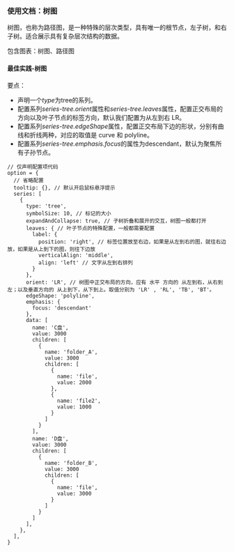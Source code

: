 ### 使用文档：树图
树图，也称为路径图，是一种特殊的层次类型，具有唯一的根节点，左子树，和右子树。适合展示具有复杂层次结构的数据。

包含图表：树图、路径图

#### 最佳实践-树图
要点：
- 声明一个*type*为tree的系列。
- 配置系列*series-tree.orient*属性和*series-tree.leaves*属性，配置正交布局的方向以及叶子节点的标签方向，默认我们配置为从左到右 LR。
- 配置系列*series-tree.edgeShape*属性，配置正交布局下边的形状，分别有曲线和折线两种，对应的取值是 curve 和 polyline。
- 配置系列*series-tree.emphasis.focus*的属性为descendant，默认为聚焦所有子孙节点。

```render
// 仅声明配置项代码
option = {
  // 省略配置
  tooltip: {}, // 默认开启鼠标悬浮提示
  series: [
    {
      type: 'tree',
      symbolSize: 10, // 标记的大小
      expandAndCollapse: true, // 子树折叠和展开的交互，树图一般都打开
      leaves: { // 叶子节点的特殊配置，一般都需要配置
        label: {
          position: 'right', // 标签位置放至右边，如果是从左到右的图，就往右边放，如果是从上到下的图，则往下边放
          verticalAlign: 'middle',
          align: 'left' // 文字从左到右排列
        }
      },
      orient: 'LR', // 树图中正交布局的方向，应有 水平 方向的 从左到右，从右到左；以及垂直方向的 从上到下，从下到上。取值分别为 'LR' , 'RL', 'TB', 'BT'。
      edgeShape: 'polyline',
      emphasis: {
        focus: 'descendant'
      },
      data: [
        name: 'C盘',
        value: 3000
        children: [
          {
            name: 'folder_A',
            value: 3000
            children: [
              {
                name: 'file',
                value: 2000
              },
              {
                name: 'file2',
                value: 1000
              }
            ]
          }
        ],
        name: 'D盘',
        value: 3000
        children: [
          {
            name: 'folder_B',
            value: 3000
            children: [
              {
                name: 'file',
                value: 3000
              }
            ]
          }
        ]
      ],
    },
  ],
}
```
